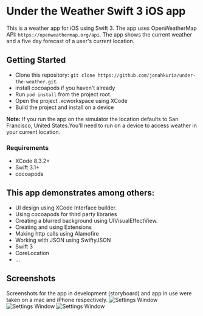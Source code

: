 # Under the Weather Swift 3 iOS app

This is a weather app for iOS using Swift 3\. The app uses OpenWeatherMap API: `https://openweathermap.org/api`. The app shows the current weather and a five day forecast of a user's current location.

## Getting Started

- Clone this repository: `git clone https://github.com/jonahkuria/under-the-weather.git`.
- install cocoapods if you haven't already
- Run `pod install` from the project root.
- Open the project .xcworkspace using XCode
- Build the project and install on a device

**Note:** If you run the app on the simulator the location defaults to San Francisco, United States.You'll need to run on a device to access weather in your current location.

### Requirements

- XCode 8.3.2+
- Swift 3.1+
- cocoapods

## This app demonstrates among others:

- UI design using XCode Interface builder.
- Using cocoapods for third party libraries
- Creating a blurred background using UIVisualEffectView.
- Creating and using Extensions
- Making http calls using Alamofire
- Working with JSON using SwiftyJSON
- Swift 3
- CoreLocation
- ...

## Screenshots

Screenshots for the app in development (storyboard) and app in use were taken on a mac and iPhone respectively. ![Settings Window](https://raw.github.com/jonahkuria/under-the-weather/master/UnderTheWeather/screenshots/storyboard.png)![Settings Window](https://raw.github.com/jonahkuria/under-the-weather/master/UnderTheWeather/screenshots/simulator.png) ![Settings Window](https://raw.github.com/jonahkuria/under-the-weather/master/UnderTheWeather/screenshots/device.png)
